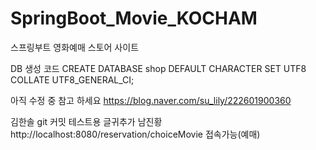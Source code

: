 # SpringBoot_Movie_KOCHAM
스프링부트 영화예매 스토어 사이트

DB 생성 코드
CREATE DATABASE shop DEFAULT CHARACTER SET UTF8 COLLATE UTF8_GENERAL_CI;

아직 수정 중 참고 하세요
https://blog.naver.com/su_lily/222601900360

김한솔 git 커밋 테스트용 글귀추가
남진황 http://localhost:8080/reservation/choiceMovie 접속가능(예매)
